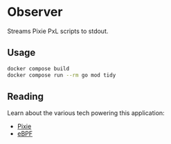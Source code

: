 # Observer

Streams Pixie PxL scripts to stdout.

## Usage

```sh
docker compose build
docker compose run --rm go mod tidy
```

## Reading

Learn about the various tech powering this application:

- [Pixie](https://docs.px.dev/about-pixie/what-is-pixie/)
- [eBPF](https://ebpf.io/)
